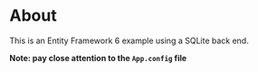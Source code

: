 # About

This is an Entity Framework 6 example using a SQLite back end.

**Note: pay close attention to the `App.config` file**
